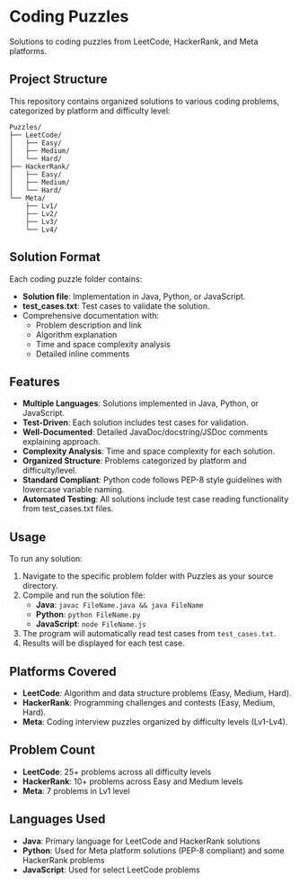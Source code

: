 # Coding Puzzles

Solutions to coding puzzles from LeetCode, HackerRank, and Meta platforms.

## Project Structure

This repository contains organized solutions to various coding problems, categorized by platform and difficulty level:

```
Puzzles/
├── LeetCode/
│   ├── Easy/
│   ├── Medium/
│   └── Hard/
├── HackerRank/
│   ├── Easy/
│   ├── Medium/
│   └── Hard/
└── Meta/
    ├── Lv1/
    ├── Lv2/
    ├── Lv3/
    └── Lv4/
```

## Solution Format

Each coding puzzle folder contains:
- **Solution file**: Implementation in Java, Python, or JavaScript.
- **test_cases.txt**: Test cases to validate the solution.
- Comprehensive documentation with:
  - Problem description and link
  - Algorithm explanation
  - Time and space complexity analysis
  - Detailed inline comments

## Features

- **Multiple Languages**: Solutions implemented in Java, Python, or JavaScript.
- **Test-Driven**: Each solution includes test cases for validation.
- **Well-Documented**: Detailed JavaDoc/docstring/JSDoc comments explaining approach.
- **Complexity Analysis**: Time and space complexity for each solution.
- **Organized Structure**: Problems categorized by platform and difficulty/level.
- **Standard Compliant**: Python code follows PEP-8 style guidelines with lowercase variable naming.
- **Automated Testing**: All solutions include test case reading functionality from test_cases.txt files.

## Usage

To run any solution:
1. Navigate to the specific problem folder with Puzzles as your source directory.
2. Compile and run the solution file:
   - **Java**: `javac FileName.java && java FileName`
   - **Python**: `python FileName.py`
   - **JavaScript**: `node FileName.js`
3. The program will automatically read test cases from `test_cases.txt`.
4. Results will be displayed for each test case.

## Platforms Covered

- **LeetCode**: Algorithm and data structure problems (Easy, Medium, Hard).
- **HackerRank**: Programming challenges and contests (Easy, Medium, Hard).
- **Meta**: Coding interview puzzles organized by difficulty levels (Lv1-Lv4).

## Problem Count

- **LeetCode**: 25+ problems across all difficulty levels
- **HackerRank**: 10+ problems across Easy and Medium levels
- **Meta**: 7 problems in Lv1 level

## Languages Used

- **Java**: Primary language for LeetCode and HackerRank solutions
- **Python**: Used for Meta platform solutions (PEP-8 compliant) and some HackerRank problems
- **JavaScript**: Used for select LeetCode problems
